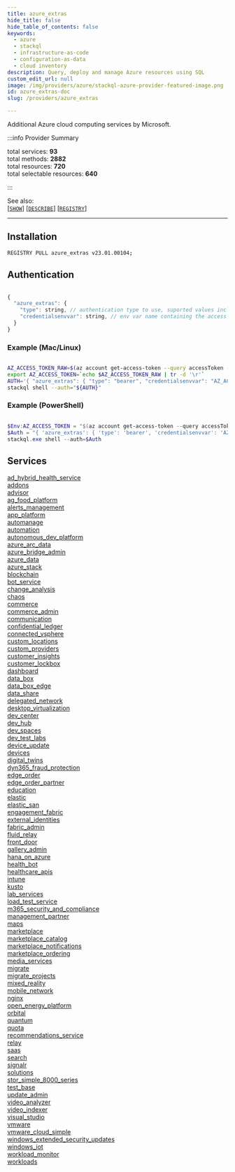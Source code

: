 ```yaml
---
title: azure_extras
hide_title: false
hide_table_of_contents: false
keywords:
  - azure
  - stackql
  - infrastructure-as-code
  - configuration-as-data
  - cloud inventory
description: Query, deploy and manage Azure resources using SQL
custom_edit_url: null
image: /img/providers/azure/stackql-azure-provider-featured-image.png
id: azure_extras-doc
slug: /providers/azure_extras

---
```

 Additional Azure cloud computing services by Microsoft.  
    
:::info Provider Summary

<div class="row">
<div class="providerDocColumn">
<span>total services:&nbsp;<b>93</b></span><br />
<span>total methods:&nbsp;<b>2882</b></span><br />
</div>
<div class="providerDocColumn">
<span>total resources:&nbsp;<b>720</b></span><br />
<span>total selectable resources:&nbsp;<b>640</b></span><br />
</div>
</div>

:::

See also:   
[[` SHOW `]](https://stackql.io/docs/language-spec/show) [[` DESCRIBE `]](https://stackql.io/docs/language-spec/describe)  [[` REGISTRY `]](https://stackql.io/docs/language-spec/registry)
* * * 

## Installation
```bash
REGISTRY PULL azure_extras v23.01.00104;
```

## Authentication
```javascript

{
  "azure_extras": {
    "type": string, // authentication type to use, suported values include: bearer
    "credentialsenvvar": string, // env var name containing the access token
  }
}

```
### Example (Mac/Linux)
```bash

AZ_ACCESS_TOKEN_RAW=$(az account get-access-token --query accessToken --output tsv)
export AZ_ACCESS_TOKEN=`echo $AZ_ACCESS_TOKEN_RAW | tr -d '\r'`
AUTH='{ "azure_extras": { "type": "bearer", "credentialsenvvar": "AZ_ACCESS_TOKEN" } }'
stackql shell --auth="${AUTH}"

```
### Example (PowerShell)
```powershell

$Env:AZ_ACCESS_TOKEN = "$(az account get-access-token --query accessToken --output tsv)".Trim("`r")
$Auth = "{ 'azure_extras': { 'type': 'bearer', 'credentialsenvvar': 'AZ_ACCESS_TOKEN' } }"
stackql.exe shell --auth=$Auth

```
## Services
<div class="row">
<div class="providerDocColumn">
<a href="/providers/azure_extras/ad_hybrid_health_service/">ad_hybrid_health_service</a><br />
<a href="/providers/azure_extras/addons/">addons</a><br />
<a href="/providers/azure_extras/advisor/">advisor</a><br />
<a href="/providers/azure_extras/ag_food_platform/">ag_food_platform</a><br />
<a href="/providers/azure_extras/alerts_management/">alerts_management</a><br />
<a href="/providers/azure_extras/app_platform/">app_platform</a><br />
<a href="/providers/azure_extras/automanage/">automanage</a><br />
<a href="/providers/azure_extras/automation/">automation</a><br />
<a href="/providers/azure_extras/autonomous_dev_platform/">autonomous_dev_platform</a><br />
<a href="/providers/azure_extras/azure_arc_data/">azure_arc_data</a><br />
<a href="/providers/azure_extras/azure_bridge_admin/">azure_bridge_admin</a><br />
<a href="/providers/azure_extras/azure_data/">azure_data</a><br />
<a href="/providers/azure_extras/azure_stack/">azure_stack</a><br />
<a href="/providers/azure_extras/blockchain/">blockchain</a><br />
<a href="/providers/azure_extras/bot_service/">bot_service</a><br />
<a href="/providers/azure_extras/change_analysis/">change_analysis</a><br />
<a href="/providers/azure_extras/chaos/">chaos</a><br />
<a href="/providers/azure_extras/commerce/">commerce</a><br />
<a href="/providers/azure_extras/commerce_admin/">commerce_admin</a><br />
<a href="/providers/azure_extras/communication/">communication</a><br />
<a href="/providers/azure_extras/confidential_ledger/">confidential_ledger</a><br />
<a href="/providers/azure_extras/connected_vsphere/">connected_vsphere</a><br />
<a href="/providers/azure_extras/custom_locations/">custom_locations</a><br />
<a href="/providers/azure_extras/custom_providers/">custom_providers</a><br />
<a href="/providers/azure_extras/customer_insights/">customer_insights</a><br />
<a href="/providers/azure_extras/customer_lockbox/">customer_lockbox</a><br />
<a href="/providers/azure_extras/dashboard/">dashboard</a><br />
<a href="/providers/azure_extras/data_box/">data_box</a><br />
<a href="/providers/azure_extras/data_box_edge/">data_box_edge</a><br />
<a href="/providers/azure_extras/data_share/">data_share</a><br />
<a href="/providers/azure_extras/delegated_network/">delegated_network</a><br />
<a href="/providers/azure_extras/desktop_virtualization/">desktop_virtualization</a><br />
<a href="/providers/azure_extras/dev_center/">dev_center</a><br />
<a href="/providers/azure_extras/dev_hub/">dev_hub</a><br />
<a href="/providers/azure_extras/dev_spaces/">dev_spaces</a><br />
<a href="/providers/azure_extras/dev_test_labs/">dev_test_labs</a><br />
<a href="/providers/azure_extras/device_update/">device_update</a><br />
<a href="/providers/azure_extras/devices/">devices</a><br />
<a href="/providers/azure_extras/digital_twins/">digital_twins</a><br />
<a href="/providers/azure_extras/dyn365_fraud_protection/">dyn365_fraud_protection</a><br />
<a href="/providers/azure_extras/edge_order/">edge_order</a><br />
<a href="/providers/azure_extras/edge_order_partner/">edge_order_partner</a><br />
<a href="/providers/azure_extras/education/">education</a><br />
<a href="/providers/azure_extras/elastic/">elastic</a><br />
<a href="/providers/azure_extras/elastic_san/">elastic_san</a><br />
<a href="/providers/azure_extras/engagement_fabric/">engagement_fabric</a><br />
<a href="/providers/azure_extras/external_identities/">external_identities</a><br />
</div>
<div class="providerDocColumn">
<a href="/providers/azure_extras/fabric_admin/">fabric_admin</a><br />
<a href="/providers/azure_extras/fluid_relay/">fluid_relay</a><br />
<a href="/providers/azure_extras/front_door/">front_door</a><br />
<a href="/providers/azure_extras/gallery_admin/">gallery_admin</a><br />
<a href="/providers/azure_extras/hana_on_azure/">hana_on_azure</a><br />
<a href="/providers/azure_extras/health_bot/">health_bot</a><br />
<a href="/providers/azure_extras/healthcare_apis/">healthcare_apis</a><br />
<a href="/providers/azure_extras/intune/">intune</a><br />
<a href="/providers/azure_extras/kusto/">kusto</a><br />
<a href="/providers/azure_extras/lab_services/">lab_services</a><br />
<a href="/providers/azure_extras/load_test_service/">load_test_service</a><br />
<a href="/providers/azure_extras/m365_security_and_compliance/">m365_security_and_compliance</a><br />
<a href="/providers/azure_extras/management_partner/">management_partner</a><br />
<a href="/providers/azure_extras/maps/">maps</a><br />
<a href="/providers/azure_extras/marketplace/">marketplace</a><br />
<a href="/providers/azure_extras/marketplace_catalog/">marketplace_catalog</a><br />
<a href="/providers/azure_extras/marketplace_notifications/">marketplace_notifications</a><br />
<a href="/providers/azure_extras/marketplace_ordering/">marketplace_ordering</a><br />
<a href="/providers/azure_extras/media_services/">media_services</a><br />
<a href="/providers/azure_extras/migrate/">migrate</a><br />
<a href="/providers/azure_extras/migrate_projects/">migrate_projects</a><br />
<a href="/providers/azure_extras/mixed_reality/">mixed_reality</a><br />
<a href="/providers/azure_extras/mobile_network/">mobile_network</a><br />
<a href="/providers/azure_extras/nginx/">nginx</a><br />
<a href="/providers/azure_extras/open_energy_platform/">open_energy_platform</a><br />
<a href="/providers/azure_extras/orbital/">orbital</a><br />
<a href="/providers/azure_extras/quantum/">quantum</a><br />
<a href="/providers/azure_extras/quota/">quota</a><br />
<a href="/providers/azure_extras/recommendations_service/">recommendations_service</a><br />
<a href="/providers/azure_extras/relay/">relay</a><br />
<a href="/providers/azure_extras/saas/">saas</a><br />
<a href="/providers/azure_extras/search/">search</a><br />
<a href="/providers/azure_extras/signalr/">signalr</a><br />
<a href="/providers/azure_extras/solutions/">solutions</a><br />
<a href="/providers/azure_extras/stor_simple_8000_series/">stor_simple_8000_series</a><br />
<a href="/providers/azure_extras/test_base/">test_base</a><br />
<a href="/providers/azure_extras/update_admin/">update_admin</a><br />
<a href="/providers/azure_extras/video_analyzer/">video_analyzer</a><br />
<a href="/providers/azure_extras/video_indexer/">video_indexer</a><br />
<a href="/providers/azure_extras/visual_studio/">visual_studio</a><br />
<a href="/providers/azure_extras/vmware/">vmware</a><br />
<a href="/providers/azure_extras/vmware_cloud_simple/">vmware_cloud_simple</a><br />
<a href="/providers/azure_extras/windows_extended_security_updates/">windows_extended_security_updates</a><br />
<a href="/providers/azure_extras/windows_iot/">windows_iot</a><br />
<a href="/providers/azure_extras/workload_monitor/">workload_monitor</a><br />
<a href="/providers/azure_extras/workloads/">workloads</a><br />
</div>
</div>
